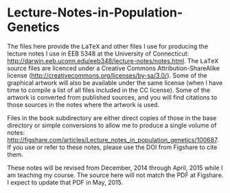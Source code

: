 Lecture-Notes-in-Population-Genetics
====================================

The files here provide the <tt>LaTeX</tt> and other files I use for producing the lecture notes I use in EEB 5348 at the University of Connecticut: http://darwin.eeb.uconn.edu/eeb348/lecture-notes/notes.html. The <tt>LaTeX</tt> source files are licenced under a Creative Commons Attribution-ShareAlike license (http://creativecommons.org/licenses/by-sa/3.0/). Some of the graphical artwork will also be available under the same license (when I have time to compile a list of all files included in the CC license). Some of the artwork is converted from published sources, and you will find citations to those sources in the notes where the artwork is used. 

Files in the <tt>book</tt> subdirectory are either direct copies of those in the base directory or simple conversions to allow me to produce a single volume of notes: http://figshare.com/articles/Lecture_notes_in_population_genetics/100687. If you use or refer to these notes, please use the DOI from Figshare to cite them.

These notes will be revised from December, 2014 through April, 2015 while I am teaching my course. The source here will not match the PDF at Figshare. I expect to update that PDF in May, 2015.
